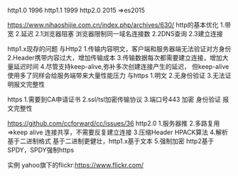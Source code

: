 http1.0 1996
http1.1 1999
http2.0 2015 =>es2015

https://www.nihaoshijie.com.cn/index.php/archives/630/
http的基本优化
1.带宽
2.延迟
  2.1浏览器阻塞  浏览器限制同一域名连接数
  2.2DNS查询
  2.3建立连接
  
  
http1.x现存的问题
与Http2
1.传输内容明文，客户端和服务器端无法验证对方身份
2.Header携带内容过大，增加传输成本
3.传输数据每次都需要建立连接，增加大量延迟时间
4.尽管支持keep-alive,弥补多次创建连接产生的延迟，
但keep-alive使用多了同样会给服务端带来大量性能压力
与https
1.明文
2.无身份验证
3.无法证明报文完整性


https
1.需要到CA申请证书
2.ssl/tsl加密传输协议
3.端口号443
加密 身份验证 报文完整性


https://github.com/ccforward/cc/issues/36
http2.0
1.服务器推
2.多路复用=>keep alive
  连接共享，不需要反复建立连接
3.压缩Header HPACK算法
4.解析基于二进制格式
  基于二进制更健壮，http1.x基于文本
5.强制加密 http2基于SPDY，SPDY强制https

实例 yahoo旗下的flickr:https://www.flickr.com/  